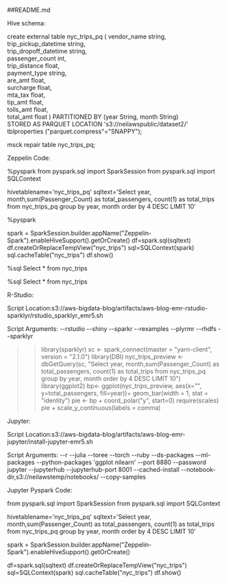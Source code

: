 ##README.md

Hive schema:

create external table nyc_trips_pq 
(
vendor_name         string,                                  
trip_pickup_datetime string,                                  
trip_dropoff_datetime string,                                  
passenger_count     int,                                  
trip_distance       float,                                  
payment_type        string,                                  
are_amt             float,                                   
surcharge           float,                                   
mta_tax             float,                                   
tip_amt             float,                                   
tolls_amt           float,                                   
total_amt           float
)
PARTITIONED BY (year String, month String)  
STORED AS PARQUET
LOCATION 's3://neilawspublic/dataset2/'
tblproperties ("parquet.compress"="SNAPPY");

msck repair table nyc_trips_pq;

Zeppelin Code:

%pyspark
from pyspark.sql import SparkSession
from  pyspark.sql import SQLContext

hivetablename='nyc_trips_pq'
sqltext='Select year, month,sum(Passenger_Count) as total_passengers, count(1) as total_trips from nyc_trips_pq group by year, month order by 4 DESC LIMIT 10'

%pyspark

spark = SparkSession.builder.appName("Zeppelin-Spark").enableHiveSupport().getOrCreate()
df=spark.sql(sqltext)
df.createOrReplaceTempView("nyc_trips")
sql=SQLContext(spark)
sql.cacheTable("nyc_trips")
df.show()


%sql
Select * from nyc_trips

%sql
Select * from nyc_trips


R-Studio:

Script Location:s3://aws-bigdata-blog/artifacts/aws-blog-emr-rstudio-sparklyr/rstudio_sparklyr_emr5.sh

Script Arguments:
--rstudio --shiny --sparkr --rexamples --plyrmr --rhdfs --sparklyr


>> library(sparklyr)
>> sc <- spark_connect(master = "yarn-client", version = "2.1.0")
library(DBI)
>> nyc_trips_preview <- dbGetQuery(sc, "Select year, month,sum(Passenger_Count) as total_passengers, count(1) as total_trips from nyc_trips_pq group by year, month order by 4 DESC LIMIT 10")
>> library(ggplot2)
>> bp<- ggplot(nyc_trips_preview, aes(x="", y=total_passengers, fill=year))+
geom_bar(width = 1, stat = "identity")
>> pie <- bp + coord_polar("y", start=0)
>> require(scales)
>> pie + scale_y_continuous(labels = comma)

Jupyter:

Script Location:s3://aws-bigdata-blog/artifacts/aws-blog-emr-jupyter/install-jupyter-emr5.sh

Script Arguments: --r --julia --toree --torch --ruby --ds-packages --ml-packages --python-packages 'ggplot nilearn' --port 8880 --password jupyter --jupyterhub --jupyterhub-port 8001 --cached-install --notebook-dir,s3://neilawstemp/notebooks/ --copy-samples

Jupyter Pyspark Code:

from pyspark.sql import SparkSession
from  pyspark.sql import SQLContext

hivetablename='nyc_trips_pq'
sqltext='Select year, month,sum(Passenger_Count) as total_passengers, count(1) as total_trips from nyc_trips_pq group by year, month order by 4 DESC LIMIT 10'

spark = SparkSession.builder.appName("Zeppelin-Spark").enableHiveSupport().getOrCreate()

df=spark.sql(sqltext)
df.createOrReplaceTempView("nyc_trips")
sql=SQLContext(spark)
sql.cacheTable("nyc_trips")
df.show()



